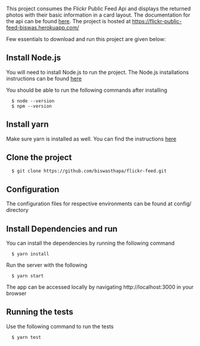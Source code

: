 This project consumes the Flickr Public Feed Api and displays the returned photos with their basic information in a card layout. The documentation for the api can be found [here](https://www.flickr.com/services/feeds/docs/photos_public/). The project is hosted at https://flickr-public-feed-biswas.herokuapp.com/

Few essentials to download and run this project are given below: 

## Install Node.js

You will need to install Node.js to run the project. The Node.js installations instructions can be found [here]( https://nodejs.org/en/download/package-manager/)

You should be able to run the following commands after installing
```
  $ node --version
  $ npm --version
```
  
## Install yarn

Make sure yarn is installed as well. You can find the instructions [here](https://legacy.yarnpkg.com/en/docs/install/)
  
## Clone the project
```
  $ git clone https://github.com/biswasthapa/flickr-feed.git
```
  
## Configuration

The configuration files for respective environments can be found at config/ directory

## Install Dependencies and run

You can install the dependencies by running the following command
```
  $ yarn install
```

Run the server with the following
```
  $ yarn start
```
  
The app can be accessed locally by navigating http://localhost:3000 in your browser
  
## Running the tests
  
Use the following command to run the tests
```
  $ yarn test
```

